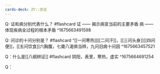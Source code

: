 ```yaml
---
cards-deck: ZY::总论
---
```


Q:  证和病分别代表什么？ #flashcard
证 —— 揭示病变当前的主要矛盾
病 —— 体现疾病全过程的根本矛盾
^1675663491598

Q: 问诊的十问分别是？ #flashcard 
“[[一问寒热]][[二问汗]]，[[三问头身]][[四问便]]，[[五问饮食]]六胸腹，七聋八渴俱当辨，九问旧病十问因
^1675663457521

Q：什么是[[八纲辨证]] #flashcard 
阴阳，表里，寒热，虚实
^1675664691254

Q：

